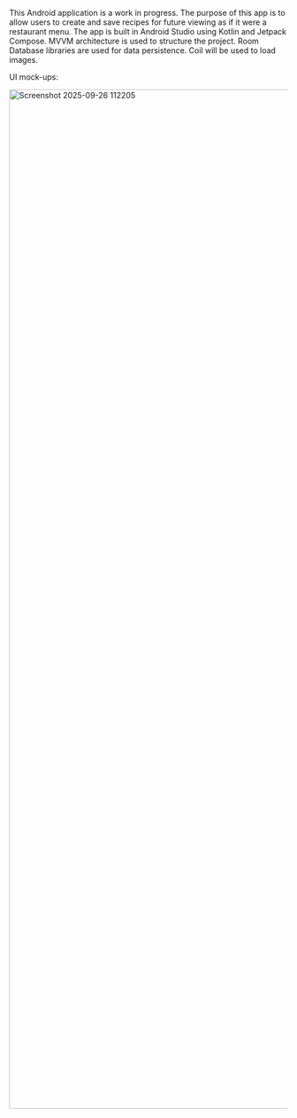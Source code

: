 This Android application is a work in progress.
The purpose of this app is to allow users to create and save recipes for future viewing as if it were a restaurant menu.
The app is built in Android Studio using Kotlin and Jetpack Compose.
MVVM architecture is used to structure the project.
Room Database libraries are used for data persistence.
Coil will be used to load images.

UI mock-ups:

<img width="2342" height="1841" alt="Screenshot 2025-09-26 112205" src="https://github.com/user-attachments/assets/f8e7d079-1117-42b4-bb1a-a8639993b64d" />
